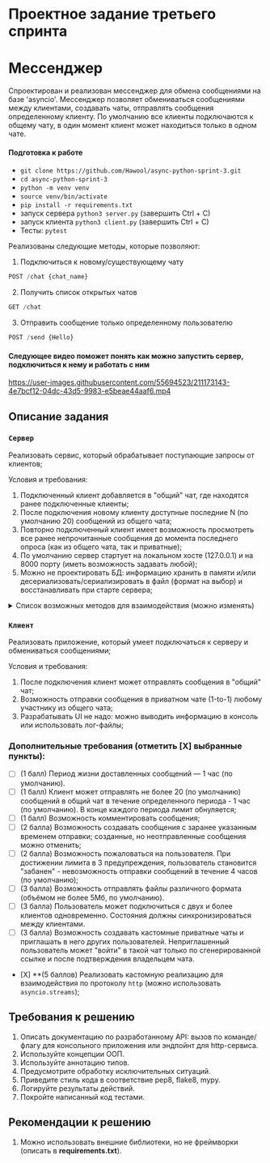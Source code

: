 # Проектное задание третьего спринта

# Мессенджер

Спроектирован и реализован мессенджер для обмена сообщениями на базе 'asyncio'. Мессенджер позволяет обмениваться сообщениями
между клиентами, создавать чаты, отправлять сообщения определенному клиенту. По умолчанию все клиенты подключаются к общему чату,
в один момент клиент может находиться только в одном чате.

#### Подготовка к работе
- `git clone https://github.com/Hawool/async-python-sprint-3.git`
- `cd async-python-sprint-3`
- `python -m venv venv`
- `source venv/bin/activate`
- `pip install -r requirements.txt`
-  запуск сервера `python3 server.py` (завершить Ctrl + C)
-  запуск клиента `python3 client.py` (завершить Ctrl + C)
- Тесты: `pytest`


Реализованы следующие методы, которые позволяют:

1. Подключиться к новому/существующему чату
```python
POST /chat {chat_name}
```

2. Получить список открытых чатов
```python
GET /chat
```

3. Отправить сообщение только определенному пользователю
```python
POST /send {Hello}
```

#### Следующее видео поможет понять как можно запустить сервер, подключиться к нему и работать с ним

https://user-images.githubusercontent.com/55694523/211173143-4e7bcf12-04dc-43d5-9983-e5beae44aaf6.mp4

## Описание задания

### `Сервер`

Реализовать сервис, который обрабатывает поступающие запросы от клиентов;

Условия и требования:
1. Подключенный клиент добавляется в "общий" чат, где находятся ранее подключенные клиенты;
2. После подключения новому клиенту доступные последние N (по умолчанию 20) сообщений из общего чата;
3. Повторно подключенный клиент имеет возможность просмотреть все ранее непрочитанные сообщения до момента последнего опроса (как из общего чата, так и приватные);
4. По умолчанию сервер стартует на локальном хосте (127.0.0.1) и на 8000 порту (иметь возможность задавать любой);
5. Можно не проектировать БД: информацию хранить в памяти и/или десериализовать/сериализировать в файл (формат на выбор) и восстанавливать при старте сервера;


<details>
<summary> Список возможных методов для взаимодействия (можно изменять) </summary>

1. Подключиться к общему чату
```python
POST /connect
```

2. Получить статус и информацию о чатах
```python
GET /status
```

3. Отправить сообщение в общий чат или определенному пользователю в приватный чат
```python
POST /send
```
</details>


### `Клиент`

Реализовать приложение, который умеет подключаться к серверу и обмениваться сообщениями;

Условия и требования:
1. После подключения клиент может отправлять сообщения в "общий" чат;
2. Возможность отправки сообщения  в приватном чате (1-to-1) любому участнику из общего чата;
3. Разрабатывать UI не надо: можно выводить информацию в консоль или использовать лог-файлы;


### Дополнительные требования (отметить [Х] выбранные пункты):

- [ ] (1 балл) Период жизни доставленных сообщений — 1 час (по умолчанию).
- [ ] (1 балл) Клиент может отправлять не более 20 (по умолчанию) сообщений в общий чат в течение определенного периода - 1 час (по умолчанию). В конце каждого периода лимит обнуляется;
- [ ] (1 балл) Возможность комментировать сообщения;
- [ ] (2 балла) Возможность создавать сообщения с заранее указанным временем отправки; созданные, но неотправленные сообщения можно отменить;
- [ ] (2 балла) Возможность пожаловаться на пользователя. При достижении лимита в 3 предупреждения, пользователь становится "забанен" - невозможность отправки сообщений в течение 4 часов (по умолчанию);
- [ ] (3 балла) Возможность отправлять файлы различного формата (объёмом не более 5Мб, по умолчанию).
- [ ] (3 балла) Пользователь может подключиться с двух и более клиентов одновременно. Состояния должны синхронизироваться между клиентами.
- [ ] (3 балла) Возможность создавать кастомные приватные чаты и приглашать в него других пользователей. Неприглашенный пользователь может "войти" в такой чат только по сгенерированной ссылке и после подтверждения владельцем чата. 
- [Х] **(5 баллов) Реализовать кастомную реализацию для взаимодействия по протоколу `http` (можно использовать `asyncio.streams`);


## Требования к решению

1. Описать документацию по разработанному API: вызов по команде/флагу для консольного приложения или эндпойнт для http-сервиса.
2. Используйте концепции ООП.
3. Используйте аннотацию типов.
4. Предусмотрите обработку исключительных ситуаций.
5. Приведите стиль кода в соответствие pep8, flake8, mypy.
6. Логируйте результаты действий. 
7. Покройте написанный код тестами.


## Рекомендации к решению

1. Можно использовать внешние библиотеки, но не фреймворки (описать в **requirements.txt**).
